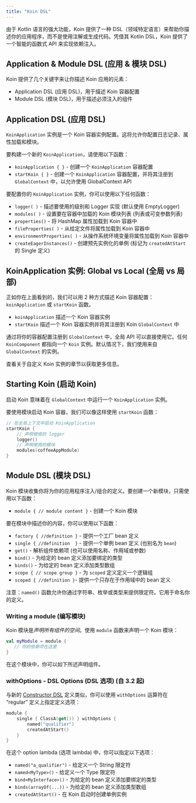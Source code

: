 ```yaml
---
title: "Koin DSL"
---
```

由于 Kotlin 语言的强大功能，Koin 提供了一种 DSL（领域特定语言）来帮助你描述你的应用程序，而不是使用注解或生成代码。凭借其 Kotlin DSL，Koin 提供了一个智能的函数式 API 来实现依赖注入。

## Application & Module DSL (应用 & 模块 DSL)

Koin 提供了几个关键字来让你描述 Koin 应用的元素：

- Application DSL (应用 DSL)，用于描述 Koin 容器配置
- Module DSL (模块 DSL)，用于描述必须注入的组件

## Application DSL (应用 DSL)

`KoinApplication` 实例是一个 Koin 容器实例配置。这将允许你配置日志记录、属性加载和模块。

要构建一个新的 `KoinApplication`，请使用以下函数：

* `koinApplication { }` - 创建一个 `KoinApplication` 容器配置
* `startKoin { }` - 创建一个 `KoinApplication` 容器配置，并将其注册到 `GlobalContext` 中，以允许使用 GlobalContext API

要配置你的 `KoinApplication` 实例，你可以使用以下任何函数：

* `logger( )` - 描述要使用的级别和 Logger 实现 (默认使用 EmptyLogger)
* `modules( )` - 设置要在容器中加载的 Koin 模块列表 (列表或可变参数列表)
* `properties()` - 将 HashMap 属性加载到 Koin 容器中
* `fileProperties( )` - 从给定文件将属性加载到 Koin 容器中
* `environmentProperties( )` - 从操作系统环境变量将属性加载到 Koin 容器中
* `createEagerInstances()` - 创建预先实例化的单例 (标记为 `createdAtStart` 的 Single 定义)

## KoinApplication 实例: Global vs Local (全局 vs 局部)

正如你在上面看到的，我们可以用 2 种方式描述 Koin 容器配置：`koinApplication` 或 `startKoin` 函数。

- `koinApplication` 描述一个 Koin 容器实例
- `startKoin` 描述一个 Koin 容器实例并将其注册到 Koin `GlobalContext` 中

通过将你的容器配置注册到 `GlobalContext` 中，全局 API 可以直接使用它。任何 `KoinComponent` 都指向一个 `Koin` 实例。默认情况下，我们使用来自 `GlobalContext` 的实例。

查看关于自定义 Koin 实例的章节以获取更多信息。

## Starting Koin (启动 Koin)

启动 Koin 意味着在 `GlobalContext` 中运行一个 `KoinApplication` 实例。

要使用模块启动 Koin 容器，我们可以像这样使用 `startKoin` 函数：

```kotlin
// 在全局上下文中启动 KoinApplication
startKoin {
    // 声明使用的 logger
    logger()
    // 声明使用的模块
    modules(coffeeAppModule)
}
```

## Module DSL (模块 DSL)

Koin 模块收集你将为你的应用程序注入/组合的定义。要创建一个新模块，只需使用以下函数：

* `module { // module content }` - 创建一个 Koin 模块

要在模块中描述你的内容，你可以使用以下函数：

* `factory { //definition }` - 提供一个工厂 bean 定义
* `single { //definition  }` - 提供一个单例 bean 定义 (也别名为 `bean`)
* `get()` - 解析组件依赖项 (也可以使用名称、作用域或参数)
* `bind()` - 为给定的 bean 定义添加要绑定的类型
* `binds()` - 为给定的 bean 定义添加类型数组
* `scope { // scope group }` - 为 `scoped` 定义定义一个逻辑组
* `scoped { //definition }`- 提供一个只存在于作用域中的 bean 定义

注意：`named()` 函数允许你通过字符串、枚举或类型来提供限定符。它用于命名你的定义。

### Writing a module (编写模块)

Koin 模块是*声明所有组件的空间*。使用 `module` 函数来声明一个 Koin 模块：

```kotlin
val myModule = module {
   // 你的依赖项在这里
}
```

在这个模块中，你可以如下所述声明组件。

### withOptions - DSL Options (DSL 选项) (自 3.2 起)

与新的 [Constructor DSL](./dsl-update.md) 定义类似，你可以使用 `withOptions` 运算符在 “regular” 定义上指定定义选项：

```kotlin
module {
    single { ClassA(get()) } withOptions { 
        named("qualifier")
        createdAtStart()
    }
}
```

在这个 option lambda (选项 lambda) 中，你可以指定以下选项：

* `named("a_qualifier")` - 给定义一个 String 限定符
* `named<MyType>()` - 给定义一个 Type 限定符
* `bind<MyInterface>()` - 为给定的 bean 定义添加要绑定的类型
* `binds(arrayOf(...))` - 为给定的 bean 定义添加类型数组
* `createdAtStart()` - 在 Koin 启动时创建单例实例